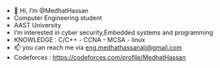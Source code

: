 - 👋 Hi, I’m @MedhatHassan
- Computer Engineering student 
- AAST University
- I’m interested in cyber security,Embedded systems and programming 
- KNOWLEDGE : C/C++ - CCNA - MCSA - linux
- 📫 you can reach me  via eng.medhathassanali@gmail.com
- Codeforces : https://codeforces.com/profile/MedhatHassan
